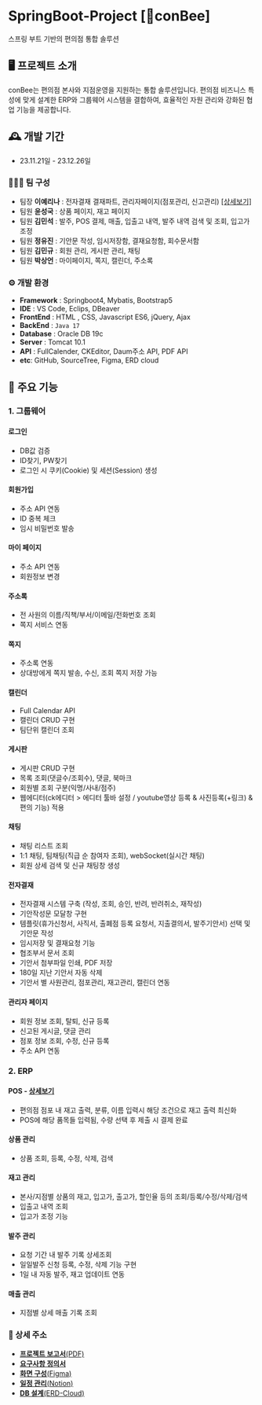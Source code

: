 # SpringBoot-Project [🍯conBee]
스프링 부트 기반의 편의점 통합 솔루션


## 🖥️ 프로젝트 소개
conBee는 편의점 본사와 지점운영을 지원하는 통합 솔루션입니다. 편의점 비즈니스 특성에 맞게 설계한 ERP와 그룹웨어 시스템을 결합하여, 효율적인 자원 관리와 강화된 협업 기능을 제공합니다.
<br>

## 🕰️ 개발 기간
* 23.11.21일 - 23.12.26일

### 🧑‍🤝‍🧑 팀 구성
 - 팀장 **이예리나** : 전자결재 결재파트, 관리자페이지(점포관리, 신고관리) <a href="https://blog.naver.com/poikl11234/223311632237">[상세보기]</a>
 - 팀원 **윤성국** : 상품 페이지, 재고 페이지
 - 팀원 **김민석** : 발주, POS 결제, 매출, 입출고 내역, 발주 내역 검색 및 조회, 입고가 조정
 - 팀원 **정유진** : 기안문 작성, 임시저장함, 결재요청함, 회수문서함
 - 팀원 **김민규** : 회원 관리, 게시판 관리, 채팅
 - 팀원 **박상언** : 마이페이지, 쪽지, 캘린더, 주소록


### ⚙️ 개발 환경
- **Framework** : Springboot4, Mybatis, Bootstrap5
- **IDE** : VS Code, Eclips, DBeaver
- **FrontEnd** : HTML , CSS, Javascript ES6, jQuery, Ajax
- **BackEnd** : `Java 17`
- **Database** : Oracle DB 19c
- **Server** : Tomcat 10.1
- **API** : FullCalender, CKEditor, Daum주소 API, PDF API
- **etc**: GitHub, SourceTree, Figma, ERD cloud

## 📌 주요 기능
### 1. 그룹웨어
#### 로그인
- DB값 검증
- ID찾기, PW찾기
- 로그인 시 쿠키(Cookie) 및 세션(Session) 생성
  
#### 회원가입
- 주소 API 연동
- ID 중복 체크
- 임시 비밀번호 발송

#### 마이 페이지
- 주소 API 연동
- 회원정보 변경

#### 주소록
- 전 사원의 이름/직책/부서/이메일/전화번호 조회
- 쪽지 서비스 연동

#### 쪽지
- 주소록 연동
- 상대방에게 쪽지 발송, 수신, 조회 쪽지 저장 가능

#### 캘린더
- Full Calendar API
- 캘린더 CRUD 구현
- 팀단위 캘린더 조회

#### 게시판
- 게시판 CRUD 구현
- 목록 조회(댓글수/조회수), 댓글, 북마크
- 회원별 조회 구분(익명/사내/점주)
- 웹에디터(ck에디터 > 에디터 툴바 설정 / youtube영상 등록 & 사진등록(+링크) & 편의 기능) 적용

#### 채팅
- 채팅 리스트 조회
- 1:1 채팅, 팀채팅(직급 순 참여자 조회), webSocket(실시간 채팅)
- 회원 상세 검색 및 신규 채팅창 생성

#### 전자결재
- 전자결재 시스템 구축 (작성, 조회, 승인, 반려, 반려취소, 재작성)
- 기안작성문 모달창 구현
- 템플릿(휴가신청서, 사직서, 출폐점 등록 요청서, 지출결의서, 발주기안서) 선택 및 기안문 작성
- 임시저장 및 결재요청 기능
- 협조부서 문서 조회
- 기안서 첨부파일 인쇄, PDF 저장
- 180일 지난 기안서 자동 삭제
- 기안서 별 사원관리, 점포관리, 재고관리, 캘린더 연동

#### 관리자 페이지
- 회원 정보 조회, 탈퇴, 신규 등록
- 신고된 게시글, 댓글 관리
- 점포 정보 조회, 수정, 신규 등록
- 주소 API 연동

### 2. ERP
#### POS - <a href="" >상세보기</a>
- 편의점 점포 내 재고 출력, 분류, 이름 입력시 해당 조건으로 재고 출력 최신화
- POS에 해당 품목들 입력됨, 수량 선택 후 제출 시 결제 완료

#### 상품 관리
- 상품 조회, 등록, 수정, 삭제, 검색

#### 재고 관리
- 본사/지점별 상품의 재고, 입고가, 출고가, 할인율 등의 조회/등록/수정/삭제/검색
- 입출고 내역 조회
- 입고가 조정 기능

#### 발주 관리
- 요청 기간 내 발주 기록 상세조회
- 일일발주 신청 등록, 수정, 삭제 기능 구현
- 1일 내 자동 발주, 재고 업데이트 연동

#### 매출 관리
- 지점별 상세 매출 기록 조회


### 📌 상세 주소
* [**프로젝트 보고서**(PDF)](https://drive.google.com/file/d/1TncMrfe87R2tQcfsLHsSkNQ3Sa8wHPUb/view?usp=drive_link)
* [**요구사항 정의서**](https://docs.google.com/spreadsheets/d/1hohRRCWC4EnTQadmIPCw3EvsyTfoN2p_GTsh0FoiENs/edit#gid=0)
* [**화면 구성**(Figma)](https://www.figma.com/file/SWpBQfmViq15xE256W5ts4/beeKeepers-(all)?type=design&node-id=219-8&mode=design&t=T5NrU3yY5bEGYP3s-0)
* [**일정 관리**(Notion)](https://www.notion.so/87ffc638435c4aedba504d94af9eb2f5?v=59d56e640ca049a68b60f72bdb98ea34)
* [**DB 설계**(ERD-Cloud)](https://www.erdcloud.com/d/wyJKMZTYS4pkfzWi7)
